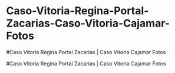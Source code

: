# Caso-Vitoria-Regina-Portal-Zacarias-Caso-Vitoria-Cajamar-Fotos

#Caso Vitoria Regina Portal Zacarias | Caso Vitoria Cajamar Fotos

#Caso Vitoria Regina Portal Zacarias | Caso Vitoria Cajamar Fotos
